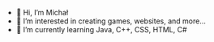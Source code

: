- 👋 Hi, I’m Michał
- 👀 I’m interested in creating games, websites, and more...
- 🌱 I’m currently learning Java, C++, CSS, HTML, C#

<!---
MK-Yvecor/MK-Yvecor is a ✨ special ✨ repository because its `README.md` (this file) appears on your GitHub profile.
You can click the Preview link to take a look at your changes.
--->
